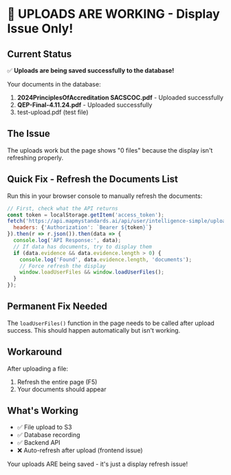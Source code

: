 # 🎉 UPLOADS ARE WORKING - Display Issue Only!

## Current Status
✅ **Uploads are being saved successfully to the database!**

Your documents in the database:
1. **2024PrinciplesOfAccreditation SACSCOC.pdf** - Uploaded successfully
2. **QEP-Final-4.11.24.pdf** - Uploaded successfully  
3. test-upload.pdf (test file)

## The Issue
The uploads work but the page shows "0 files" because the display isn't refreshing properly.

## Quick Fix - Refresh the Documents List
Run this in your browser console to manually refresh the documents:

```javascript
// First, check what the API returns
const token = localStorage.getItem('access_token');
fetch('https://api.mapmystandards.ai/api/user/intelligence-simple/uploads', {
  headers: {'Authorization': `Bearer ${token}`}
}).then(r => r.json()).then(data => {
  console.log('API Response:', data);
  // If data has documents, try to display them
  if (data.evidence && data.evidence.length > 0) {
    console.log('Found', data.evidence.length, 'documents');
    // Force refresh the display
    window.loadUserFiles && window.loadUserFiles();
  }
});
```

## Permanent Fix Needed
The `loadUserFiles()` function in the page needs to be called after upload success. This should happen automatically but isn't working.

## Workaround
After uploading a file:
1. Refresh the entire page (F5)
2. Your documents should appear

## What's Working
- ✅ File upload to S3
- ✅ Database recording
- ✅ Backend API
- ❌ Auto-refresh after upload (frontend issue)

Your uploads ARE being saved - it's just a display refresh issue!